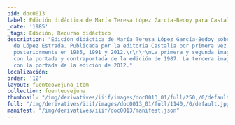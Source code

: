 ```yaml
---
pid: doc0013
label: Edición didáctica de María Teresa López García-Bedoy para Castalia
_date: '1985'
_tags: Edición, Recurso didáctico
description: "Edición didáctica de María Teresa López García-Bedoy sobre la edición
  de López Estrada. Publicada por la editoria Castalia por primera vez en 1985 y reeditada
  posteriormente en 1985, 1991 y 2012.\r\n\r\nLa primera y segunda imagen corresponden
  con la portada y contraportada de la edición de 1987. La tercera imagen corresponde
  con la portada de la edición de 2012."
localización:
order: '12'
layout: fuenteovejuna_item
collection: fuenteovejuna
thumbnail: "/img/derivatives/iiif/images/doc0013_01/full/250,/0/default.jpg"
full: "/img/derivatives/iiif/images/doc0013_01/full/1140,/0/default.jpg"
manifest: "/img/derivatives/iiif/doc0013/manifest.json"
---
```


